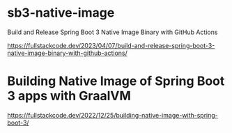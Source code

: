 # sb3-native-image

Build and Release Spring Boot 3 Native Image Binary with GitHub Actions

https://fullstackcode.dev/2023/04/07/build-and-release-spring-boot-3-native-image-binary-with-github-actions/


# Building Native Image of Spring Boot 3 apps with GraalVM

https://fullstackcode.dev/2022/12/25/building-native-image-with-spring-boot-3/
